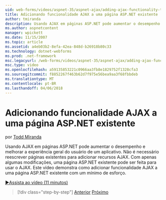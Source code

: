 ```yaml
---
uid: web-forms/videos/aspnet-35/aspnet-ajax/adding-ajax-functionality-to-an-existing-aspnet-page
title: Adicionando funcionalidade AJAX a uma página ASP.NET existente | Microsoft Docs
author: tmiranda
description: Usando AJAX em páginas ASP.NET pode aumentar o desempenho e melhorar a experiência geral do usuário de um aplicativo. Não é necessário reescrever páginas existentes...
ms.author: aspnetcontent
manager: wpickett
ms.date: 11/15/2007
ms.topic: article
ms.assetid: a4eb03b2-8efa-42ea-848d-b26918b80c33
ms.technology: dotnet-webforms
ms.prod: .net-framework
msc.legacyurl: /web-forms/videos/aspnet-35/aspnet-ajax/adding-ajax-functionality-to-an-existing-aspnet-page
msc.type: video
ms.openlocfilehash: a59135853221c0966aa3fb8e1829752f1328cfa3
ms.sourcegitcommit: f8852267f463b62d7f975e56bea9aa3f68fbbdeb
ms.translationtype: MT
ms.contentlocale: pt-BR
ms.lasthandoff: 04/06/2018
---
```

<a name="adding-ajax-functionality-to-an-existing-aspnet-page"></a>Adicionando funcionalidade AJAX a uma página ASP.NET existente
====================
por [Todd Miranda](https://github.com/tmiranda)

Usando AJAX em páginas ASP.NET pode aumentar o desempenho e melhorar a experiência geral do usuário de um aplicativo. Não é necessário reescrever páginas existentes para adicionar recursos AJAX. Com apenas algumas modificações, uma página ASP.NET existente pode ser feita para usar o AJAX. Este vídeo demonstra como adicionar funcionalidade AJAX a uma página ASP.NET existente com um mínimo de esforço.

[&#9654;Assista ao vídeo (11 minutos)](https://channel9.msdn.com/Blogs/ASP-NET-Site-Videos/adding-ajax-functionality-to-an-existing-aspnet-page)

> [!div class="step-by-step"]
> [Anterior](aspnet-ajax-support-in-visual-studio-2008.md)
> [Próximo](creating-and-using-an-ajax-enabled-web-service-in-a-web-site.md)
